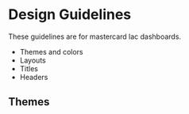 # Design Guidelines
These guidelines are for mastercard lac dashboards.

- Themes and colors
- Layouts
- Titles
- Headers

## Themes
